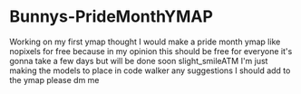 # Bunnys-PrideMonthYMAP
Working on my first ymap thought I would make a pride month ymap like nopixels for free because in my opinion this should be free for everyone it's gonna take a few days but will be done soon slight_smileATM I'm just making the models to place in code walker any suggestions I should add to the ymap please dm me

